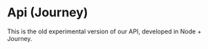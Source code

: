 Api (Journey)
=============

This is the old experimental version of our API, developed in Node + Journey. 